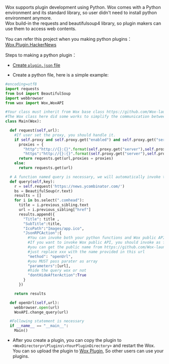 Wox supports plugin development using Python. Wox comes with a Python environment and its standard library, so user didn't need to install python environment anymore.  
Wox build-in the requests and beautifulsoup4 library, so plugin makers can use them to access web contents.

You can refer this project when you making python plugins：[Wox.Plugin.HackerNews](https://github.com/Wox-launcher/Wox.Plugin.HackerNews)

Steps to making a python plugin：  

* [Create `plugin.json` file](plugin_json.html)

* Create a python file, here is a simple example:  

```python
#encoding=utf8
import requests
from bs4 import BeautifulSoup
import webbrowser
from wox import Wox,WoxAPI

#Your class must inherit from Wox base class https://github.com/Wox-launcher/Wox/blob/master/JsonRPC/wox.py
#The Wox class here did some works to simplify the communication between Wox and python plugin.
class Main(Wox):

  def request(self,url):
    #If user set the proxy, you should handle it.
    if self.proxy and self.proxy.get("enabled") and self.proxy.get("server"):
      proxies = {
        "http":"http://{}:{}".format(self.proxy.get("server"),self.proxy.get("port")),
        "https":"http://{}:{}".format(self.proxy.get("server"),self.proxy.get("port"))}
      return requests.get(url,proxies = proxies)
    else:
      return requests.get(url)

  # A function named query is necessary, we will automatically invoke this function when user query this plugin
  def query(self,key):
    r = self.request('https://news.ycombinator.com/')
    bs = BeautifulSoup(r.text)
    results = []
    for i in bs.select(".comhead"):
      title = i.previous_sibling.text
      url = i.previous_sibling["href"]
      results.append({
        "Title": title ,
        "SubTitle":title,
        "IcoPath":"Images/app.ico",
        "JsonRPCAction":{
          #You can invoke both your python functions and Wox public APIs .
          #If you want to invoke Wox public API, you should invoke as following format: Wox.xxx
          #you can get the public name from https://github.com/Wox-launcher/Wox/blob/master/Wox.Plugin/IPublicAPI.cs,
          #just replace xxx with the name provided in this url
          "method": "openUrl",
          #you MUST pass parater as array
          "parameters":[url],
          #hide the query wox or not
          "dontHideAfterAction":True
        }
      })

    return results

  def openUrl(self,url):
    webbrowser.open(url)
    WoxAPI.change_query(url)

  #Following statement is necessary
  if __name__ == "__main__":
    Main()
```

* After you create a plugin, you can copy the plugin to `<WoxDirectory>\Plugins\<YourPluginDirectory>` and restart the Wox. You can so upload the plugin to [Wox Plugin](http://www.wox.one/plugin),
So other users can use your plugins.
